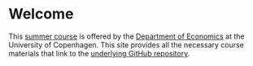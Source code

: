 # Welcome

This [summer course](https://kurser.ku.dk/course/a%C3%98kk08216u/) is offered
by the [Department of Economics](https://econ.ku.dk) at the University of
Copenhagen. This site provides all the necessary course materials that link to
the [underlying GitHub repository](https://github.com/isdsucph/isds2024).
